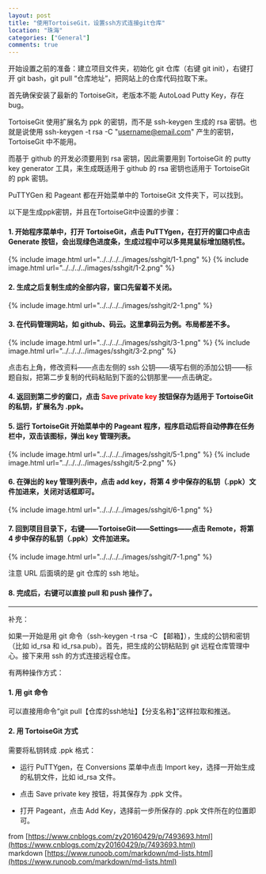 ```yaml
---
layout: post
title: "使用TortoiseGit，设置ssh方式连接git仓库"
location: "珠海"
categories: ["General"]
comments: true
---
```


开始设置之前的准备：建立项目文件夹，初始化 git 仓库（右键 git init），右键打开 git bash，git pull “仓库地址”，把网站上的仓库代码拉取下来。

首先确保安装了最新的 TortoiseGit，老版本不能 AutoLoad Putty Key，存在 bug。

TortoiseGit 使用扩展名为 ppk 的密钥，而不是 ssh\-keygen 生成的 rsa 密钥。也就是说使用 ssh\-keygen \-t rsa \-C "username@email.com" 产生的密钥，TortoiseGit 中不能用。

而基于 github 的开发必须要用到 rsa 密钥，因此需要用到 TortoiseGit 的 putty key generator 工具，来生成既适用于 github 的 rsa 密钥也适用于 TortoiseGit 的 ppk 密钥。

PuTTYGen 和 Pageant 都在开始菜单中的 TortoiseGit 文件夹下，可以找到。

以下是生成ppk密钥，并且在TortoiseGit中设置的步骤：

#### 1. 开始程序菜单中，打开 TortoiseGit，点击 PuTTYgen，在打开的窗口中点击 Generate 按钮，会出现绿色进度条，生成过程中可以多晃晃鼠标增加随机性。

  {% include image.html url="../../../../images/sshgit/1-1.png" %}
  {% include image.html url="../../../../images/sshgit/1-2.png" %}

#### 2. 生成之后复制生成的全部内容，窗口先留着不关闭。

  {% include image.html url="../../../../images/sshgit/2-1.png" %}

#### 3. 在代码管理网站，如 github、码云。这里拿码云为例。布局都差不多。

  {% include image.html url="../../../../images/sshgit/3-1.png" %}
  {% include image.html url="../../../../images/sshgit/3-2.png" %}

  点击右上角，修改资料——点击左侧的 ssh 公钥——填写右侧的添加公钥——标题自拟，把第二步复制的代码粘贴到下面的公钥那里——点击确定。

#### 4. 返回到第二步的窗口，点击 **<font color="red">Save private key</font>** 按钮保存为适用于 TortoiseGit 的私钥，扩展名为 .ppk。

#### 5. 运行 TortoiseGit 开始菜单中的 Pageant 程序，程序启动后将自动停靠在任务栏中，双击该图标，弹出 key 管理列表。

  {% include image.html url="../../../../images/sshgit/5-1.png" %}
  {% include image.html url="../../../../images/sshgit/5-2.png" %}

#### 6. 在弹出的 key 管理列表中，点击 add key，将第 4 步中保存的私钥（.ppk）文件加进来，关闭对话框即可。

  {% include image.html url="../../../../images/sshgit/6-1.png" %}

#### 7. 回到项目目录下，右键——TortoiseGit——Settings——点击 Remote，将第 4 步中保存的私钥（.ppk）文件加进来。

  {% include image.html url="../../../../images/sshgit/7-1.png" %}

  注意 URL 后面填的是 git 仓库的 ssh 地址。

#### 8. 完成后，右键可以直接 pull 和 push 操作了。


-----------------


补充：

如果一开始是用 git 命令（ssh\-keygen \-t rsa \-C 【邮箱】），生成的公钥和密钥（比如 id\_rsa 和 id\_rsa.pub）。首先，把生成的公钥粘贴到 git 远程仓库管理中心。接下来用 ssh 的方式连接远程仓库。

有两种操作方式：

#### 1. 用 git 命令

  可以直接用命令“git pull【仓库的ssh地址】【分支名称】”这样拉取和推送。

#### 2. 用 TortoiseGit 方式

  需要将私钥转成 \.ppk 格式：

  - 运行 PuTTYgen，在 Conversions 菜单中点击 Import key，选择一开始生成的私钥文件，比如 id\_rsa 文件。

  - 点击 Save private key 按钮，将其保存为 \.ppk 文件。

  - 打开 Pageant，点击 Add Key，选择前一步所保存的 \.ppk 文件所在的位置即可。

from [https://www.cnblogs.com/zy20160429/p/7493693.html](https://www.cnblogs.com/zy20160429/p/7493693.html)<br/>
markdown [https://www.runoob.com/markdown/md-lists.html](https://www.runoob.com/markdown/md-lists.html)
